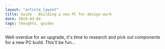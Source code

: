 ```yaml
---
layout: "article_layout"
title: Guide - Building a new PC for design work
date: 2019-03-04
tags: thoughts, guides
---
```


<p>Well-overdue for an upgrade, it's time to research and pick out components for a new PC build. This'll be fun...</p>
